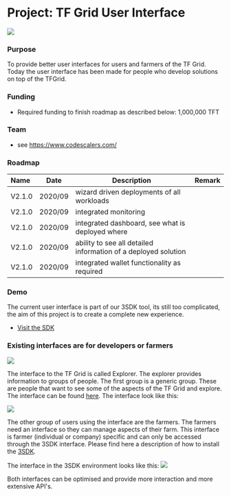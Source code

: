 # Project: TF Grid User Interface

![](img/simplicity.jpg)

### Purpose

To provide better user interfaces for users and farmers of the TF Grid. Today the user interface has been made for people who develop solutions on top of the TFGrid.

### Funding

- Required funding to finish roadmap as described below: 1,000,000 TFT

### Team

- see https://www.codescalers.com/

### Roadmap

| Name   | Date    | Description                                                    | Remark |
| :----- | ------- | -------------------------------------------------------------- | ------ |
| V2.1.0 | 2020/09 | wizard driven deployments of all workloads                     |        |
| V2.1.0 | 2020/09 | integrated monitoring                                          |        |
| V2.1.0 | 2020/09 | integrated dashboard, see what is deployed where               |        |
| V2.1.0 | 2020/09 | ability to see all detailed information of a deployed solution |        |
| V2.1.0 | 2020/09 | integrated wallet functionality as required                    |        |


### Demo

The current user interface is part of our 3SDK tool, its still too complicated, the aim of this project is to create a complete new experience.

- [Visit the SDK](intro)

### Existing interfaces are for developers or farmers

![](img/3sdk_user_interface.jpg)

The interface to the TF Grid is called Explorer. The explorer provides information to groups of people. The first group is a generic group.  These are people that want to see some of the aspects of the TF Grid and explore.  The interface can be found [here](https://explorer.grid.tf/).  The interface look like this:

![](img/explorer.jpg)

The other group of users using the interface are the farmers. The farmers need an interface so they can manage aspects of their farm.  This interface is farmer (individual or company) specific and can only be accessed through the 3SDK interface.  Please find here a description of how to install the [3SDK](https://github.com/threefoldtech/jumpscaleX_core/blob/development/docs/3sdk/3sdk_install.md).

The interface in the 3SDK environment looks like this:
![](img/3sdk_farm_management.jpg)

Both interfaces can be optimised and provide more interaction and more extensive API's.